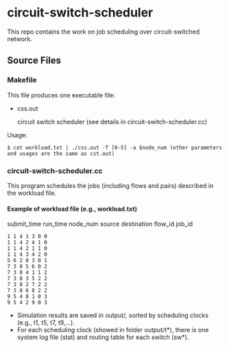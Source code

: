 # circuit-switch-scheduler
This repo contains the work on job scheduling over circuit-switched network.
## Source Files
### Makefile
This file produces one executable file:
* css.out

    circuit switch scheduler (see details in circuit-switch-scheduler.cc)

Usage: 
```shell
$ cat workload.txt | ./css.out -T [0-5] -a $node_num (other parameters and usages are the same as cst.out)
```

### circuit-switch-scheduler.cc
This program schedules the jobs (including flows and pairs) described in the workload file.

#### Example of workload file (e.g., workload.txt)
submit_time run_time node_num source destination flow_id job_id

    1 1 4 1 3 0 0
    1 1 4 2 4 1 0
    1 1 4 2 1 1 0
    1 1 4 3 4 2 0
    5 6 2 0 3 0 1
    7 3 8 5 6 0 2
    7 3 8 4 1 1 2
    7 3 8 3 5 2 2
    7 3 8 2 7 2 2
    7 3 8 6 8 2 2
    9 5 4 8 1 0 3
    9 5 4 2 9 0 3

* Simulation results are saved in output/, sorted by scheduling clocks (e.g., t1, t5, t7, t9,...).
* For each scheduling clock (showed in folder output/t*), there is one system log file (stat) and routing table for each switch (sw*).